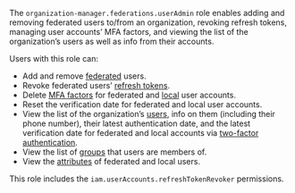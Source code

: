 The `organization-manager.federations.userAdmin` role enables adding and removing federated users to/from an organization, revoking refresh tokens, managing user accounts’ MFA factors, and viewing the list of the organization’s users as well as info from their accounts.

Users with this role can:
* Add and remove [federated](../../../iam/concepts/users/accounts.md#saml-federation) users.
* Revoke federated users’ [refresh tokens](../../../iam/concepts/authorization/refresh-token.md).
* Delete [MFA factors](../../../iam/concepts/users/accounts.md#saml-federation) for federated and [local](../../../iam/concepts/users/accounts.md#saml-federation) user accounts.
* Reset the verification date for federated and local user accounts.
* View the list of the organization’s [users](../../../overview/roles-and-resources.md#users), info on them (including their phone number), their latest authentication date, and the latest verification date for federated and local accounts via [two-factor authentication](../../../organization/concepts/mfa.md).
* View the list of [groups](../../../organization/concepts/groups.md) that users are members of.
* View the [attributes](../../../organization/operations/setup-federation.md#claims-mapping) of federated and local users.

This role includes the `iam.userAccounts.refreshTokenRevoker` permissions.